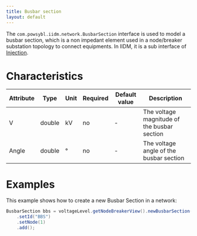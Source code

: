 ```yaml
---
title: Busbar section
layout: default
---
```


The `com.powsybl.iidm.network.BusbarSection` interface is used to model a busbar section, which is a non impedant
element used in a node/breaker substation topology to connect equipments. In IIDM, it is a sub interface of [Injection](injection.md).

# Characteristics

| Attribute | Type | Unit | Required | Default value | Description |
| --------- | ---- | ---- | -------- | ------------- | ----------- |
| V | double | kV | no | - | The voltage magnitude of the busbar section |
| Angle | double | ° |  no | - | The voltage angle of the busbar section |

# Examples
This example shows how to create a new Busbar Section in a network:
```java
BusbarSection bbs = voltageLevel.getNodeBreakerView().newBusbarSection()
    .setId("BBS")
    .setNode(1)
    .add();
```
